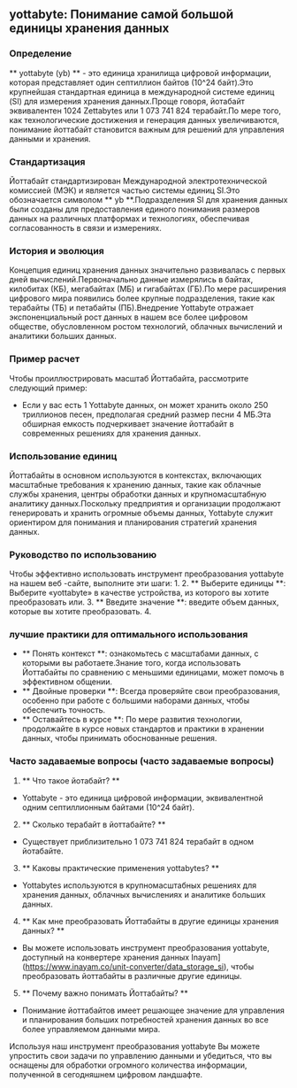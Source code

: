 ## yottabyte: Понимание самой большой единицы хранения данных

### Определение
** yottabyte (yb) ** - это единица хранилища цифровой информации, которая представляет один септиллион байтов (10^24 байт).Это крупнейшая стандартная единица в международной системе единиц (SI) для измерения хранения данных.Проще говоря, йотабайт эквивалентен 1024 Zettabytes или 1 073 741 824 терабайт.По мере того, как технологические достижения и генерация данных увеличиваются, понимание йоттабайт становится важным для решений для управления данными и хранения.

### Стандартизация
Йоттабайт стандартизирован Международной электротехнической комиссией (МЭК) и является частью системы единиц SI.Это обозначается символом ** yb **.Подразделения SI для хранения данных были созданы для предоставления единого понимания размеров данных на различных платформах и технологиях, обеспечивая согласованность в связи и измерениях.

### История и эволюция
Концепция единиц хранения данных значительно развивалась с первых дней вычислений.Первоначально данные измерялись в байтах, килобитах (КБ), мегабайтах (МБ) и гигабайтах (ГБ).По мере расширения цифрового мира появились более крупные подразделения, такие как терабайты (ТБ) и петабайты (ПБ).Внедрение Yottabyte отражает экспоненциальный рост данных в нашем все более цифровом обществе, обусловленном ростом технологий, облачных вычислений и аналитики больших данных.

### Пример расчет
Чтобы проиллюстрировать масштаб Йоттабайта, рассмотрите следующий пример:
- Если у вас есть 1 Yottabyte данных, он может хранить около 250 триллионов песен, предполагая средний размер песни 4 МБ.Эта обширная емкость подчеркивает значение йоттабайт в современных решениях для хранения данных.

### Использование единиц
Йоттабайты в основном используются в контекстах, включающих масштабные требования к хранению данных, такие как облачные службы хранения, центры обработки данных и крупномасштабную аналитику данных.Поскольку предприятия и организации продолжают генерировать и хранить огромные объемы данных, Yottabyte служит ориентиром для понимания и планирования стратегий хранения данных.

### Руководство по использованию
Чтобы эффективно использовать инструмент преобразования yottabyte на нашем веб -сайте, выполните эти шаги:
1.
2. ** Выберите единицы **: Выберите «yottabyte» в качестве устройства, из которого вы хотите преобразовать или.
3. ** Введите значение **: введите объем данных, которые вы хотите преобразовать.
4.

### лучшие практики для оптимального использования
- ** Понять контекст **: ознакомьтесь с масштабами данных, с которыми вы работаете.Знание того, когда использовать Йоттабайты по сравнению с меньшими единицами, может помочь в эффективном общении.
- ** Двойные проверки **: Всегда проверяйте свои преобразования, особенно при работе с большими наборами данных, чтобы обеспечить точность.
- ** Оставайтесь в курсе **: По мере развития технологии, продолжайте в курсе новых стандартов и практики в хранении данных, чтобы принимать обоснованные решения.

### Часто задаваемые вопросы (часто задаваемые вопросы)

1. ** Что такое йотабайт? **
- Yottabyte - это единица цифровой информации, эквивалентной одним септиллионным байтами (10^24 байт).

2. ** Сколько терабайт в йоттабайте? **
- Существует приблизительно 1 073 741 824 терабайт в одном йотабайте.

3. ** Каковы практические применения yottabytes? **
- Yottabytes используются в крупномасштабных решениях для хранения данных, облачных вычислениях и аналитике больших данных.

4. ** Как мне преобразовать Йоттабайты в другие единицы хранения данных? **
- Вы можете использовать инструмент преобразования yottabyte, доступный на конвертере хранения данных Inayam] (https://www.inayam.co/unit-converter/data_storage_si), чтобы преобразовать йоттабайты в различные другие единицы.

5. ** Почему важно понимать Йоттабайты? **
- Понимание йоттабайтов имеет решающее значение для управления и планирования больших потребностей хранения данных во все более управляемом данными мира.

Используя наш инструмент преобразования yottabyte Вы можете упростить свои задачи по управлению данными и убедиться, что вы оснащены для обработки огромного количества информации, полученной в сегодняшнем цифровом ландшафте.